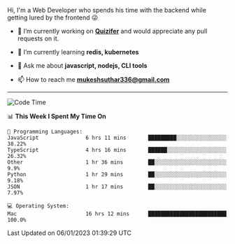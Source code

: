 Hi, I'm a Web Developer who spends his time with the backend while getting lured by the frontend 😜

- 🔭 I’m currently working on **[Quizifer](https://github.com/SutharMukesh/Quizifer/)** and would appreciate any pull requests on it.

- 🌱 I’m currently learning **redis, kubernetes**

- 💬 Ask me about **javascript, nodejs, CLI tools**

- 📫 How to reach me **mukeshsuthar336@gmail.com**

---
<!--START_SECTION:waka-->
![Code Time](http://img.shields.io/badge/Code%20Time-2%2C059%20hrs%2010%20mins-blue)

📊 **This Week I Spent My Time On** 

```text
💬 Programming Languages: 
JavaScript               6 hrs 11 mins       █████████░░░░░░░░░░░░░░░░   38.22% 
TypeScript               4 hrs 16 mins       ██████░░░░░░░░░░░░░░░░░░░   26.32% 
Other                    1 hr 36 mins        ██░░░░░░░░░░░░░░░░░░░░░░░   9.9% 
Python                   1 hr 29 mins        ██░░░░░░░░░░░░░░░░░░░░░░░   9.18% 
JSON                     1 hr 17 mins        ██░░░░░░░░░░░░░░░░░░░░░░░   7.97%

💻 Operating System: 
Mac                      16 hrs 12 mins      █████████████████████████   100.0%

```


 Last Updated on 06/01/2023 01:39:29 UTC
<!--END_SECTION:waka-->
